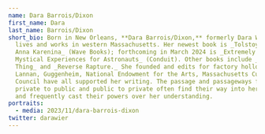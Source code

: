 ```yaml
---
name: Dara Barrois/Dixon
first_name: Dara
last_name: Barrois/Dixon
short_bio: Born in New Orleans, **Dara Barrois/Dixon,** formerly Dara Wier,
  lives and works in western Massachusetts. Her newest book is _Tolstoy Killes
  Anna Karenina_ (Wave Books); forthcoming in March 2024 is _Extremely Expensive
  Mystical Experiences for Astronauts_ (Conduit). Other books include _You Good
  Thing_ and _Reverse Rapture._ She founded and edits for factory hollow press.
  Lannan, Guggenheim, National Endowment for the Arts, Massachusetts Cultural
  Council have all supported her writing. The passage and passageways from
  private to public and public to private often find their way into her thoughts
  and frequently cast their powers over her understanding.
portraits:
  - media: 2023/11/dara-barrois-dixon
twitter: darawier
---
```

